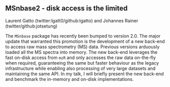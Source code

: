 ## MSnbase2 - disk access is the limited

Laurent Gatto (twitter:lgatt0/github:lgatto) and Johannes Rainer (twitter/github:jotsetung)

The `MSnbase` package has recently been bumped to version 2.0. The major update
that warranted this promotion is the development of a new back-end to access raw
mass spectrometry (MS) data. Previous versions arduously loaded all the MS
spectra into memory. The new back-end leverages the fast on-disk access from
`mzR` and only accesses the raw data on-the-fly when required, guaranteeing the
same but faster behaviour as the legacy infrastructure while enabling also
processing of very large datasets and maintaining the same API. In my talk, I
will briefly present the new back-end and benchmark the in-memory and on-disk
implementations.

